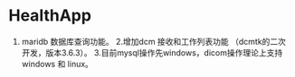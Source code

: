 # HealthApp

1. maridb 数据库查询功能。
2.增加dcm 接收和工作列表功能 （dcmtk的二次开发，版本3.6.3）。
3.目前mysql操作先windows，dicom操作理论上支持 windows 和 linux。
